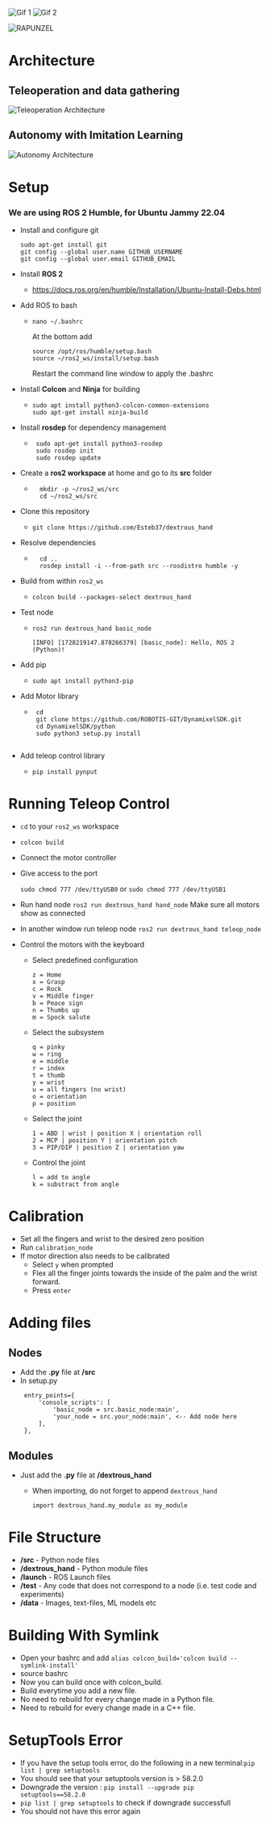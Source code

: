 ![Gif 1](data/assets/spinner.gif)
![Gif 2](data/assets/card.gif)

![RAPUNZEL](data/assets/labelled_rapunzel.png)


# Architecture

## Teleoperation and data gathering
![Teleoperation Architecture](data/assets/teleop_architecture.png)

## Autonomy with Imitation Learning
![Autonomy Architecture](data/assets/inference_architecture.png)



# Setup

### We are using ROS 2 Humble, for Ubuntu Jammy 22.04
 - Install and configure git
    ```
    sudo apt-get install git
    git config --global user.name GITHUB_USERNAME
    git config --global user.email GITHUB_EMAIL
    ```

 - Install **ROS 2**
    - https://docs.ros.org/en/humble/Installation/Ubuntu-Install-Debs.html

 - Add ROS to bash
   - ```nano ~/.bashrc```

      At the bottom add

      ```
      source /opt/ros/humble/setup.bash
      source ~/ros2_ws/install/setup.bash
      ```

      Restart the command line window to apply the .bashrc

 - Install **Colcon** and **Ninja** for building
    - ```
      sudo apt install python3-colcon-common-extensions
      sudo apt-get install ninja-build
      ```

 - Install **rosdep** for dependency management
   - ```
      sudo apt-get install python3-rosdep
      sudo rosdep init
      sudo rosdep update
      ```
 - Create a **ros2 workspace** at home and go to its **src** folder
    - ```
        mkdir -p ~/ros2_ws/src
        cd ~/ros2_ws/src
        ```
- Clone this repository
   - ```git clone https://github.com/Esteb37/dextrous_hand```

- Resolve dependencies
  - ```
      cd ..
      rosdep install -i --from-path src --rosdistro humble -y
      ```
 - Build from within ```ros2_ws```
   - ```colcon build --packages-select dextrous_hand```

 - Test node
   - ```ros2 run dextrous_hand basic_node```

         [INFO] [1728219147.878266379] [basic_node]: Hello, ROS 2 (Python)!

 - Add pip
   - ```sudo apt install python3-pip```

 - Add Motor library
   - ```
      cd
      git clone https://github.com/ROBOTIS-GIT/DynamixelSDK.git
      cd DynamixelSDK/python
      sudo python3 setup.py install
   ```

 - Add teleop control library
   - ```pip install pynput```

# Running Teleop Control

- ```cd``` to your ```ros2_ws``` workspace
- ```colcon build```
- Connect the motor controller
- Give access to the port

   ```sudo chmod 777 /dev/ttyUSB0```
   or
   ```sudo chmod 777 /dev/ttyUSB1```

- Run hand node
   ```ros2 run dextrous_hand hand_node```
   Make sure all motors show as connected
- In another window run teleop node
   ```ros2 run dextrous_hand teleop_node```

- Control the motors with the keyboard
   - Select predefined configuration
      ```
      z = Home
      x = Grasp
      c = Rock
      v = Middle finger
      b = Peace sign
      n = Thumbs up
      m = Spock salute
      ```
   - Select the subsystem
      ```
      q = pinky
      w = ring
      e = middle
      r = index
      t = thumb
      y = wrist
      u = all fingers (no wrist)
      o = orientation
      p = position
      ```
   - Select the joint
      ```
      1 = ABD | wrist | position X | orientation roll
      2 = MCP | position Y | orientation pitch
      3 = PIP/DIP | position Z | orientation yaw
      ```

   - Control the joint
      ```
      l = add to angle
      k = substract from angle
      ```

# Calibration
   - Set all the fingers and wrist to the desired zero position
   - Run ```calibration_node```
   - If motor direction also needs to be calibrated
      - Select ```y``` when prompted
      - Flex all the finger joints towards the inside of the palm and the wrist forward.
      - Press ```enter```

# Adding files

## Nodes
- Add the **.py** file at **/src**
- In setup.py
   ```
    entry_points={
        'console_scripts': [
            'basic_node = src.basic_node:main',
            'your_node = src.your_node:main', <-- Add node here
        ],
    },
   ```
## Modules
- Just add the **.py** file at **/dextrous_hand**
   - When importing, do not forget to append ```dextrous_hand```

      ```import dextrous_hand.my_module as my_module```

# File Structure
 - **/src** - Python node files
 - **/dextrous_hand** - Python module files
 - **/launch** - ROS Launch files
 - **/test** - Any code that does not correspond to a node (i.e. test code and experiments)
 - **/data** - Images, text-files, ML models etc


# Building With Symlink
 - Open your bashrc and add ```alias colcon_build='colcon build --symlink-install'```
 - source bashrc
 - Now you can build once with colcon_build.
 - Build everytime you add a new file.
 - No need to rebuild for every change made in a Python file.
 - Need to rebuild for every change made in a C++ file.
# SetupTools Error
 - If you have the setup tools error, do the following in a new terminal:```pip list | grep setuptools```
 - You should see that your setuptools version is > 58.2.0
 - Downgrade the version : ```pip install --upgrade pip setuptools==58.2.0```
 - ```pip list | grep setuptools``` to check if downgrade successfull
 - You should not have this error again
